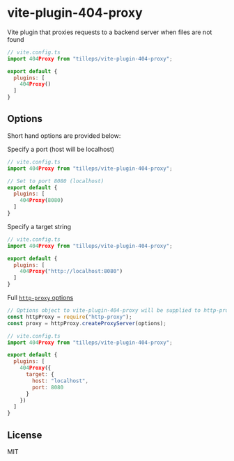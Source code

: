 # vite-plugin-404-proxy

Vite plugin that proxies requests to a backend server when files are not found

```js
// vite.config.ts
import 404Proxy from "tilleps/vite-plugin-404-proxy";

export default {
  plugins: [
    404Proxy()
  ]
}
```


## Options

Short hand options are provided below:


Specify a port (host will be localhost)
```js
// vite.config.ts
import 404Proxy from "tilleps/vite-plugin-404-proxy";

// Set to port 8080 (localhost)
export default {
  plugins: [
    404Proxy(8080)
  ]
}
```

Specify a target string
```js
// vite.config.ts
import 404Proxy from "tilleps/vite-plugin-404-proxy";

export default {
  plugins: [
    404Proxy("http://localhost:8080")
  ]
}
```


Full [`http-proxy` options](https://github.com/http-party/node-http-proxy#options)
```js
// Options object to vite-plugin-404-proxy will be supplied to http-proxy
const httpProxy = require("http-proxy");
const proxy = httpProxy.createProxyServer(options);
```

```js
// vite.config.ts
import 404Proxy from "tilleps/vite-plugin-404-proxy";

export default {
  plugins: [
    404Proxy({
      target: {
        host: "localhost",
        port: 8080
      }
    })
  ]
}
```


## License

MIT

